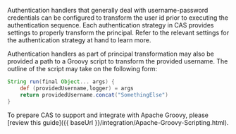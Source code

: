 <!-- fragment:keep -->

<p/>

Authentication handlers that generally deal with username-password credentials can be configured to 
transform the user id prior to executing the authentication sequence. Each authentication 
strategy in CAS provides settings to properly transform the principal. Refer to the 
relevant settings for the authentication strategy at hand to learn more.

Authentication handlers as part of principal transformation may also be provided a path to a 
Groovy script to transform the provided username. The outline of the script may take on the following form:

```groovy
String run(final Object... args) {
    def (providedUsername,logger) = args
    return providedUsername.concat("SomethingElse")
}
```

To prepare CAS to support and integrate with Apache Groovy, please [review this guide]({{ baseUrl }}/integration/Apache-Groovy-Scripting.html).
